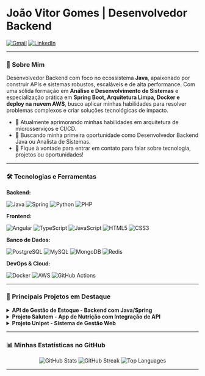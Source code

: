 # João Vitor Gomes | Desenvolvedor Backend

<a href="mailto:contato.joaovitorgs@gmail.com"><img src="https://img.shields.io/badge/-Gmail-red?style=flat&logo=gmail&logoColor=white" alt="Gmail"></a>
<a href="https://www.linkedin.com/in/jo%C3%A3o-vitor-gomes-da-silva-08355b28a/"><img src="https://img.shields.io/badge/LinkedIn-%230077B5.svg?logo=linkedin&logoColor=white" alt="LinkedIn"></a>

---

### 💫 Sobre Mim
Desenvolvedor Backend com foco no ecossistema **Java**, apaixonado por construir APIs e sistemas robustos, escaláveis e de alta performance. Com uma sólida formação em **Análise e Desenvolvimento de Sistemas** e especialização prática em **Spring Boot, Arquitetura Limpa, Docker e deploy na nuvem AWS**, busco aplicar minhas habilidades para resolver problemas complexos e criar soluções tecnológicas de impacto.

- 🔭 Atualmente aprimorando minhas habilidades em arquitetura de microsserviços e CI/CD.
- 🌱 Buscando minha primeira oportunidade como Desenvolvedor Backend Java ou Analista de Sistemas.
- 💬 Fique à vontade para entrar em contato para falar sobre tecnologia, projetos ou oportunidades!

---

### 🛠️ Tecnologias e Ferramentas

**Backend:** <p>
  <img src="https://img.shields.io/badge/Java-ED8B00?style=for-the-badge&logo=openjdk&logoColor=white" alt="Java"/>
  <img src="https://img.shields.io/badge/Spring-6DB33F?style=for-the-badge&logo=spring&logoColor=white" alt="Spring"/>
  <img src="https://img.shields.io/badge/Python-3776AB?style=for-the-badge&logo=python&logoColor=white" alt="Python"/>
  <img src="https://img.shields.io/badge/PHP-777BB4?style=for-the-badge&logo=php&logoColor=white" alt="PHP"/>
</p>

**Frontend:** <p>
  <img src="https://img.shields.io/badge/Angular-DD0031?style=for-the-badge&logo=angular&logoColor=white" alt="Angular"/>
  <img src="https://img.shields.io/badge/TypeScript-007ACC?style=for-the-badge&logo=typescript&logoColor=white" alt="TypeScript"/>
  <img src="https://img.shields.io/badge/JavaScript-F7DF1E?style=for-the-badge&logo=javascript&logoColor=black" alt="JavaScript"/>
  <img src="https://img.shields.io/badge/HTML5-E34F26?style=for-the-badge&logo=html5&logoColor=white" alt="HTML5"/>
  <img src="https://img.shields.io/badge/CSS3-1572B6?style=for-the-badge&logo=css3&logoColor=white" alt="CSS3"/>
</p>

**Banco de Dados:** <p>
  <img src="https://img.shields.io/badge/PostgreSQL-316192?style=for-the-badge&logo=postgresql&logoColor=white" alt="PostgreSQL"/>
  <img src="https://img.shields.io/badge/MySQL-005C84?style=for-the-badge&logo=mysql&logoColor=white" alt="MySQL"/>
  <img src="https://img.shields.io/badge/MongoDB-4EA94B?style=for-the-badge&logo=mongodb&logoColor=white" alt="MongoDB"/>
  <img src="https://img.shields.io/badge/Redis-DC382D?style=for-the-badge&logo=redis&logoColor=white" alt="Redis"/>
</p>

**DevOps & Cloud:** <p>
  <img src="https://img.shields.io/badge/Docker-2496ED?style=for-the-badge&logo=docker&logoColor=white" alt="Docker"/>
  <img src="https://img.shields.io/badge/Amazon_AWS-232F3E?style=for-the-badge&logo=amazon-aws&logoColor=white" alt="AWS"/>
  <img src="https://img.shields.io/badge/GitHub_Actions-2088FF?style=for-the-badge&logo=github-actions&logoColor=white" alt="GitHub Actions"/>
</p>

---

### 🚀 Principais Projetos em Destaque

<details>
  <summary><b>API de Gestão de Estoque - Backend com Java/Spring</b></summary>
  <br>
  <p>API RESTful completa para controle de estoque, desenvolvida para aplicar e solidificar conceitos avançados de backend.</p>
  <p>
    <b>Tecnologias:</b> 
    <img src="https://img.shields.io/badge/Java-ED8B00?style=flat&logo=openjdk&logoColor=white" alt="Java"/>
    <img src="https://img.shields.io/badge/Spring-6DB33F?style=flat&logo=spring&logoColor=white" alt="Spring"/>
    <img src="https://img.shields.io/badge/PostgreSQL-316192?style=flat&logo=postgresql&logoColor=white" alt="PostgreSQL"/>
    <img src="https://img.shields.io/badge/Docker-2496ED?style=flat&logo=docker&logoColor=white" alt="Docker"/>
    <img src="https://img.shields.io/badge/AWS-232F3E?style=flat&logo=amazon-aws&logoColor=white" alt="AWS"/>
  </p>
  <p><a href="LINK_PARA_SEU_REPOSITORIO_AQUI" target="_blank"><b>🔗 Ver Repositório</b></a></p>
</details>

<details>
  <summary><b>Projeto Salutem - App de Nutrição com Integração de API</b></summary>
  <br>
  [cite_start]<p>Aplicativo para gerenciamento de dietas e treinos que integra dados nutricionais da Tabela TACO, com foco em usabilidade e performance. </p>
  <p>
    <b>Tecnologias:</b> 
    <img src="https://img.shields.io/badge/Angular-DD0031?style=flat&logo=angular&logoColor=white" alt="Angular"/>
    <img src="https://img.shields.io/badge/TypeScript-007ACC?style=flat&logo=typescript&logoColor=white" alt="TypeScript"/>
    <img src="https://img.shields.io/badge/Firebase-FFCA28?style=flat&logo=firebase&logoColor=black" alt="Firebase"/>
  </p>
  <p><a href="LINK_PARA_SEU_REPOSITORIO_AQUI" target="_blank"><b>🔗 Ver Repositório</b></a></p>
</details>

<details>
  <summary><b>Projeto Unipet - Sistema de Gestão Web</b></summary>
  <br>
  [cite_start]<p>Sistema de gestão para uma petshop com funcionalidades de autenticação (2FA) e gerenciamento de produtos e usuários. </p>
  <p>
    <b>Tecnologias:</b>
    <img src="https://img.shields.io/badge/PHP-777BB4?style=flat&logo=php&logoColor=white" alt="PHP"/>
    <img src="https://img.shields.io/badge/MySQL-005C84?style=flat&logo=mysql&logoColor=white" alt="MySQL"/>
    <img src="https://img.shields.io/badge/JavaScript-F7DF1E?style=flat&logo=javascript&logoColor=black" alt="JavaScript"/>
    <img src="https://img.shields.io/badge/Bootstrap-7952B3?style=flat&logo=bootstrap&logoColor=white" alt="Bootstrap"/>
  </p>
  <p><a href="LINK_PARA_SEU_REPOSITORIO_AQUI" target="_blank"><b>🔗 Ver Repositório</b></a></p>
</details>

---

### 📊 Minhas Estatísticas no GitHub

<p align="center">
  <img src="https://github-readme-stats.vercel.app/api?username=Jvictorj&theme=dracula&hide_border=false&include_all_commits=true&count_private=true" alt="GitHub Stats"/>
  <img src="https://github-readme-streak-stats.herokuapp.com/?user=Jvictorj&theme=dracula&hide_border=false" alt="GitHub Streak"/>
  <img src="https://github-readme-stats.vercel.app/api/top-langs/?username=Jvictorj&theme=dracula&hide_border=false&include_all_commits=true&count_private=true&layout=compact" alt="Top Languages"/>
</p>

---
